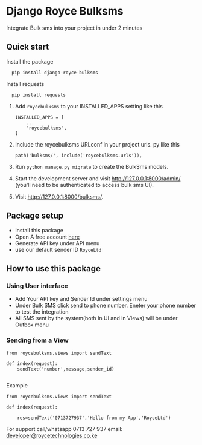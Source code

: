 Django Royce Bulksms
=====

Integrate Bulk sms into your project in under 2 minutes


Quick start
-----------
Install the package
```
  pip install django-royce-bulksms
```
Install requests
```
  pip install requests
```

1. Add ```roycebulksms``` to your INSTALLED_APPS setting like this
    ```
    INSTALLED_APPS = [
        ...
        'roycebulksms',
    ]
    ```

2. Include the roycebulksms URLconf in your project urls. py like this
    ```
    path('bulksms/', include('roycebulksms.urls')),
    ```

3. Run ``python manage.py migrate`` to create the BulkSms models.

4. Start the development server and visit http://127.0.0.1:8000/admin/
    (you'll need to be authenticated to access bulk sms UI).

5. Visit http://127.0.0.1:8000/bulksms/.

Package setup
-
- Install this package
- Open A free account [here](https://roycebulksms.com/)
- Generate API key under API menu
- use our default sender ID  `RoyceLtd`

How to use this package
-
### Using User interface

- Add Your API key and Sender Id under settings menu
- Under Bulk SMS click send to phone number. Eneter your phone number to test the integration
- All SMS sent by the system(both In UI and in Views) will be under Outbox menu

### Sending from a View

```
from roycebulksms.views import sendText

def index(request):
    sendText('number',message,sender_id)
    

```
Example
```
from roycebulksms.views import sendText

def index(request):
    
    res=sendText('0713727937','Hello from my App','RoyceLtd')

```

For support  call/whatsapp 0713 727 937 email: developer@roycetechnologies.co.ke
